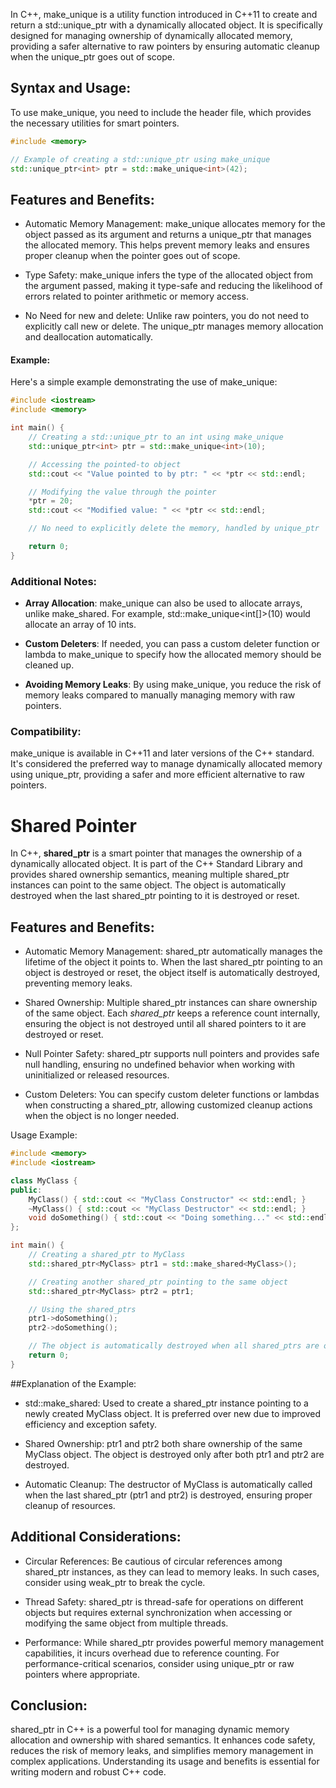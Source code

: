 In C++, make_unique is a utility function introduced in C++11 to create and return a std::unique_ptr with a dynamically allocated object. It is specifically designed for managing ownership of dynamically allocated memory, providing a safer alternative to raw pointers by ensuring automatic cleanup when the unique_ptr goes out of scope.

## Syntax and Usage:
To use make_unique, you need to include the <memory> header file, which provides the necessary utilities for smart pointers.

```cpp
#include <memory>

// Example of creating a std::unique_ptr using make_unique
std::unique_ptr<int> ptr = std::make_unique<int>(42);

```
## Features and Benefits:
- Automatic Memory Management: make_unique allocates memory for the object passed as its argument and returns a unique_ptr that manages the allocated memory. This helps prevent memory leaks and ensures proper cleanup when the pointer goes out of scope.

- Type Safety: make_unique infers the type of the allocated object from the argument passed, making it type-safe and reducing the likelihood of errors related to pointer arithmetic or memory access.

- No Need for new and delete: Unlike raw pointers, you do not need to explicitly call new or delete. The unique_ptr manages memory allocation and deallocation automatically.

#### Example:
Here's a simple example demonstrating the use of make_unique:
```cpp
#include <iostream>
#include <memory>

int main() {
    // Creating a std::unique_ptr to an int using make_unique
    std::unique_ptr<int> ptr = std::make_unique<int>(10);

    // Accessing the pointed-to object
    std::cout << "Value pointed to by ptr: " << *ptr << std::endl;

    // Modifying the value through the pointer
    *ptr = 20;
    std::cout << "Modified value: " << *ptr << std::endl;

    // No need to explicitly delete the memory, handled by unique_ptr

    return 0;
}
```

### Additional Notes:
- **Array Allocation**: make_unique can also be used to allocate arrays, unlike make_shared. For example, std::make_unique<int[]>(10) would allocate an array of 10 ints.

- **Custom Deleters**: If needed, you can pass a custom deleter function or lambda to make_unique to specify how the allocated memory should be cleaned up.

- **Avoiding Memory Leaks**: By using make_unique, you reduce the risk of memory leaks compared to manually managing memory with raw pointers.

### Compatibility:
make_unique is available in C++11 and later versions of the C++ standard. It's considered the preferred way to manage dynamically allocated memory using unique_ptr, providing a safer and more efficient alternative to raw pointers.

# Shared Pointer

In C++, **shared_ptr** is a smart pointer that manages the ownership of a dynamically allocated object. It is part of the C++ Standard Library and provides shared ownership semantics, meaning multiple shared_ptr instances can point to the same object. The object is automatically destroyed when the last shared_ptr pointing to it is destroyed or reset.

## Features and Benefits:
- Automatic Memory Management: shared_ptr automatically manages the lifetime of the object it points to. When the last shared_ptr pointing to an object is destroyed or reset, the object itself is automatically destroyed, preventing memory leaks.

- Shared Ownership: Multiple shared_ptr instances can share ownership of the same object. Each *shared_ptr* keeps a reference count internally, ensuring the object is not destroyed until all shared pointers to it are destroyed or reset.

- Null Pointer Safety: shared_ptr supports null pointers and provides safe null handling, ensuring no undefined behavior when working with uninitialized or released resources.

- Custom Deleters: You can specify custom deleter functions or lambdas when constructing a shared_ptr, allowing customized cleanup actions when the object is no longer needed.

Usage Example:

```cpp
#include <memory>
#include <iostream>

class MyClass {
public:
    MyClass() { std::cout << "MyClass Constructor" << std::endl; }
    ~MyClass() { std::cout << "MyClass Destructor" << std::endl; }
    void doSomething() { std::cout << "Doing something..." << std::endl; }
};

int main() {
    // Creating a shared_ptr to MyClass
    std::shared_ptr<MyClass> ptr1 = std::make_shared<MyClass>();

    // Creating another shared_ptr pointing to the same object
    std::shared_ptr<MyClass> ptr2 = ptr1;

    // Using the shared_ptrs
    ptr1->doSomething();
    ptr2->doSomething();

    // The object is automatically destroyed when all shared_ptrs are out of scope
    return 0;
}
```
##Explanation of the Example:
- std::make_shared: Used to create a shared_ptr instance pointing to a newly created MyClass object. It is preferred over new due to improved efficiency and exception safety.

- Shared Ownership: ptr1 and ptr2 both share ownership of the same MyClass object. The object is destroyed only after both ptr1 and ptr2 are destroyed.

- Automatic Cleanup: The destructor of MyClass is automatically called when the last shared_ptr (ptr1 and ptr2) is destroyed, ensuring proper cleanup of resources.

## Additional Considerations:
- Circular References: Be cautious of circular references among shared_ptr instances, as they can lead to memory leaks. In such cases, consider using weak_ptr to break the cycle.

- Thread Safety: shared_ptr is thread-safe for operations on different objects but requires external synchronization when accessing or modifying the same object from multiple threads.

- Performance: While shared_ptr provides powerful memory management capabilities, it incurs overhead due to reference counting. For performance-critical scenarios, consider using unique_ptr or raw pointers where appropriate.

## Conclusion:
shared_ptr in C++ is a powerful tool for managing dynamic memory allocation and ownership with shared semantics. It enhances code safety, reduces the risk of memory leaks, and simplifies memory management in complex applications. Understanding its usage and benefits is essential for writing modern and robust C++ code.



